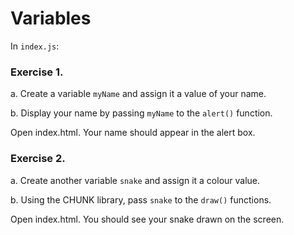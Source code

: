 # Variables

In `index.js`:

### Exercise 1. 

a. Create a variable `myName` and assign it a value of your name.

b. Display your name by passing `myName` to the `alert()` function. 

Open index.html. Your name should appear in the alert box.

### Exercise 2. 

a. Create another variable `snake` and assign it a colour value.

b. Using the CHUNK library, pass `snake` to the `draw()` functions. 

Open index.html. You should see your snake drawn on the screen.